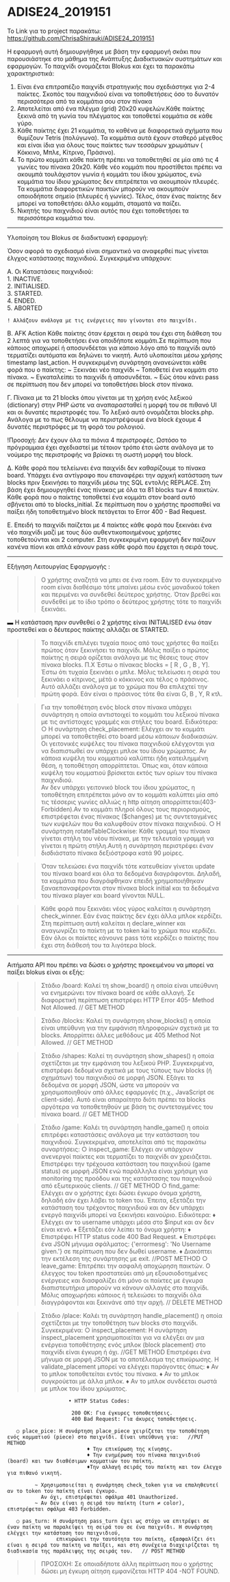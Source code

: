 # ADISE24_2019151


 Το Link για το project παρακάτω:
https://github.com/ChrisaShirauki/ADISE24_2019151

Η εφαρμογή αυτή δημιουργήθηκε με βάση την εφαρμογή σκάκι που παρουσιάστηκε στο μάθημα της  Ανάπτυξης Διαδικτυακών συστημάτων και εφαρμογών. Το παιχνίδι ονομάζεται Blokus και έχει τα παρακάτω χαρακτηριστικά: 
  1) Είναι ένα επιτραπέζιο παιχνίδι στρατηγικής που σχεδιάστηκε για 2-4 παίκτες. Σκοπός του παιχνιδιού είναι να τοποθετήσεις όσο το δυνατόν περισσότερα από τα κομμάτια σου στον πίνακα
  2) Αποτελείται από ένα πλέγμα (grid) 20x20 κυψελών.Κάθε παίκτης ξεκινά από τη γωνία του πλέγματος και τοποθετεί κομμάτια σε κάθε γύρο.
  3) Κάθε παίκτης έχει 21 κομμάτια, το καθένα με διαφορετικά σχήματα που θυμίζουν Tetris (πολύγωνα). Τα κομμάτια αυτά έχουν σταθερό μέγεθος και είναι ίδια για όλους τους παίκτες των τεσσάρων χρωμάτων ( Κόκκινο, Μπλε, Κίτρινο, Πράσινο).
  4) Το πρώτο κομμάτι κάθε παίκτη πρέπει να τοποθετηθεί σε μία από τις 4 γωνίες του πίνακα 20x20. Κάθε νέο κομμάτι που προστίθεται πρέπει να ακουμπά τουλάχιστον γωνία ή κομμάτι του ίδιου χρώματος,  ενώ κομμάτια του ίδιου χρώματος δεν επιτρέπεται να ακουμπούν πλευρές. Τα κομμάτια διαφορετικών παικτών μπορούν να ακουμπούν οποιοδήποτε σημείο (πλευρές ή γωνίες). Τέλος, όταν ένας παίκτης δεν μπορεί να τοποθετήσει άλλο κομμάτι, σταματά να παίζει.
  5) Νικητής του παιχνιδιού είναι αυτός που έχει τοποθετήσει τα περισσότερα κομμάτια του.

_______________________________________________________________________________________________________________________________________________________________________________________________________________________


Υλοποίηση του Blokus σε διαδικτυακή εφαρμογή:
 
 Όσον αφορά το σχεδιασμό είναι σημαντικό να αναφερθεί πως γίνεται έλγχος κατάστασης παχινιδιού. Συγκεκριμένα υπάρχουν: 

 Α. Οι Καταστάσεις παιχνιδιού:  
	1. INACTIVE.   
	2. INITIALISED.  
	3. STARTED.   
	4. ENDED.       
	5. ABORTED

    ! Αλλάζουν ανάλογα με τις ενέργειες που γίνονται στο παιχνίδι.

Β. AFK Action 
    Κάθε παίκτης όταν έρχεται η σειρά του έχει στη διάθεση του 2 λεπτά για να τοποθετήσει ένα οποιδήποτε κομμάτι.Σε περίπτωση που κάποιος αποχωρεί ή αποσυνδέεται για κάποιο λόγο από το παιχνίδι αυτό τερματίζει αυτόματα και δηλώνει το νικητή. Αυτό υλοποιείται μέσω χρήσης timestamp last_action. Η συγκεκριμένη συνάρτηση ανανεώνεται κάθε φορά που o παίκτης:
                ~ Ξεκινάει νέο παιχνίδι
                ~ Τοποθετεί ένα κομμάτι στο πίνακα.
                ~ Εγκαταλείπει το παιχνίδι ή αποσυνδέται.
                ~ Εώς ότου κάνει pass σε περίπτωση που δεν μπορεί να τοποθετήσει block στον πίνακα.

Γ. Πίνακα με τα 21 blocks όπου γίνεται με τη χρήση ενός λεξικού (dictionary) στην PHP ώστε να αναπαρασταθεί η μορφή του σε πιθανό UI και οι δυνατές περιστροφές του. Το λεξικό αυτό ονομάζεται blocks.php. Ανάλογα με το πως θέλουμε να περιστρέψουμε ένα block έχουμε 4 δυνατές περιστρόφες με τη φορά του ρολογιού. 

!Προσοχή: Δεν έχουν όλα τα πιόνια 4 περιστροφές. Ωστόσο το πρόγραμμαα έχει σχεδιαστεί με τέτοιον τρόπο έτσι ώστε ανάλογα με το νούμερο της περιστροφής να βρίσκει τη σωστή μορφή του block.

Δ. Κάθε φορά που τελείωνει ένα παιχνίδι δεν καθαρίζουμε το πίνακα board. Υπάρχει ένα αντίγραφο που επαναφέρει την αρχική κατάσταση των blocks πριν ξεκινήσει το παιχνίδι μέσω της SQL εντολής REPLACE. Στη βάση έχει δημιουργηθεί ένας πίνακας με όλα τα 81 blocks των 4 παικτών. Κάθε φορά που ο παίκτης τοποθετεί ένα κομμάτι στον board αυτό σβήνεται από το blocks_initial. Σε περίπτωση που ο χρήστης προσπαθεί να παίξει ήδη τοποθετημένο block πετάγεται το Error 400 - Bad Request.


Ε. Επειδή το παιχνίδι παίζεται με 4 παίκτες κάθε φορά που ξεκινάει ένα νέο παιχνίδι μαζί με τους δύο αυθεντικοποιημένους χρήστες τοποθετούνται και 2 computer. Στη συγκεκριμένη εφαρμογή δεν παίζουν κανένα πίονι και απλά κάνουν pass κάθε φορά που έρχεται η σειρά τους.

_____________________________________________________________________________________________________________________________________________________________________________________________________________________

Εξήγηση Λειτουργίας Εφαργμογής : 

>> Ο χρήστης αναζητά να μπει σε ένα room. Εάν το συγκεκριμένο room είναι διαθέσιμο τότε μπαίνει μέσω ενός μοναδικού token και
περιμένει να συνδεθεί δεύτερος χρήστης. Όταν βρεθεί και συνδεθεί με το ίδιο τρόπο ο δεύτερος χρήστης τότε το παιχνίδι ξεκινάει. 

   ▬ Η κατάσταση πριν συνθεθεί ο 2 χρήστης είναι INITIALISED ένω όταν προστεθεί και ο δέυτερος παίκτης αλλάζει σε STARTED.

>> Το παιχνίδι επιλέγει τυχαία ποιος από τους χρήστες θα παίξει πρώτος όταν ξεκινήσει το παιχνίδι. Μόλις παίξει ο πρώτος παίκτης η σειρά ορίζεται ανάλογα με τις θέσεις τους στον πίνακα blocks. Π.Χ Έστω ο πίνακας blocks = [ R , G , B , Y]. Έστω ότι τυχαία ξεκινάει ο μπλε. Μόλις τελείωσει η σειρά του ξεκινάει ο κίτρινος, μέτά ο κόκκινος και τέλος ο πράσινος. Αυτό αλλάζει ανάλογα με το χρώμα που θα επιλεχτεί την πρώτη φορά. Εάν είναι ο πράσινος τότε θα είναι G, B , Y, R  κτλ.


>> Για την τοποθέτηση ενός block στον πίνακα υπάρχει συνάρτηση η οποία αντιστοιχεί το κομμάτι 
   του λεξικού πίνακα με τις αντίστοιχες γραμμές και στήλες του board. Ειδικότερα: 
  ○ Η συνάρτηση check_placement: Ελέγχει αν το κομμάτι μπορεί να τοποθετηθεί στο board μέσω κάποιων διαδικασιών. Οι γειτονικές κυψέλες του πίνακα παιχνιδιού ελέγχονται για να διαπιστωθεί αν υπάρχει μπλοκ του ίδιου χρώματος. Αν κάποια 
    κυψέλη του κομματιού καλύπτει ήδη κατειλημμένη θέση, η τοποθέτηση απορρίπτεται. Όπως και, όταν κάποια κυψέλη του κομματιού βρίσκεται εκτός των ορίων του πίνακα παιχνιδιού.     
    Αν δεν υπάρχει γειτονικό block του ίδιου χρώματος, η τοποθέτηση επιτρέπεται μόνο αν το κομμάτι καλύπτει μία από τις τέσσερις γωνίες αλλιώς η http αίτηση απορρίπτεται(403-Forbidden).Αν το κομμάτι πληροί όλους τους περιορισμούς,                                                                         
     επιστρέφεται ένας πίνακας  ($changes) με τις συντεταγμένες των κυψελών που θα καλυφθούν στον πίνακα παιχνιδιού. 
  ○ Η συνάρτηση rotateTableClockwise: Κάθε γραμμή του πίνακα γίνεται στήλη του νέου πίνακα, με την τελευταία γραμμή να γίνεται η πρώτη στήλη.Αυτή η συνάρτηση περιστρέφει έναν δισδιάστατο πίνακα δεξιόστροφα κατά 90 μοίρες.

>> Όταν τελειώσει ένα παιχνίδι τότε κατευθείαν γίνεται update του πίνακα board και όλα τα δεδομένα διαγράφονται. Δηλαδή, τα κομμάτια που διαγράφθηκαν επειδή χρηιμοποιήθηκαν ξαναεπαναφέρονται στον πίνακα block initial και τα δεδομένα του πίνακα player και board γίνονται NULL.

>> Κάθε φορά που ξεκινάει νέος γύρος καλείται η συνάρτηση check_winner. Εάν ένας παίκτης δεν έχει άλλα μπλοκ κερδίζει. Στη περίπτωση αυτή καλείται η declare_winner και αναγωνρίζει το παίκτη με το token kai to χρώμα που κερδίζει. Εάν όλοι οι παίκτες κάνουνε pass τότε κερδίζει ο παίκτης που έχει στη διάθεσή του τα λιγότερα block.

______________________________________________________________________________________________________________________________________________________


  Αιτήματα API που πρέπει να δώσει o χρήστης προκειμένου να μπορεί να παίξει blokus είναι οι εξής:

  >> Στάδιο /board: Καλεί τη show_board() η οποία είναι υπεύθυνη να ενημερώνει τον πίνακα board σε κάθε αλλαγή. Σε διαφορετική περίπτωση επιστρέφει HTTP   Error 405- Method Not Allowed.   // GET METHOD 

  >> Στάδιο /blocks: Καλεί τη συνάρτηση show_blocks() η οποία είναι υπεύθυνη για την εμφάνιση πληροφοριών σχετικά με τα blocks. Απορρίπτει άλλες μεθόδους με 405 Method Not Allowed. // GET METHOD    

  >> Στάδιο /shapes: Καλεί τη συνάρτηση show_shapes() η οποία σχετίζεται με την εμφάνιση του λεξικού PHP. Συγκεκριμένα, επιστρέφει δεδομένα σχετικά με τους τύπους των blocks (ή σχημάτων) του παιχνιδιού σε μορφή JSON. Εξάγει τα δεδομένα σε μορφή JSON, ώστε να μπορούν να χρησιμοποιηθούν από άλλες εφαρμογές (π.χ., JavaScript σε client-side). Αυτό είναι απαραίτητο διότι πρέπει τα blocks αργότερα να τοποθετηθούν με βάση τις συντεταγμένες του πίνακα board. // GET METHOD

 >>Στάδιο /game: Καλέι τη συνάρτηση handle_game() η οποία επιτρέφει καταστάσεις ανάλογα με την κατάσταση του παιχνιδιού. Συγκεκριμένα, αποτελείται από τις παρακάτω συναρτήσεις:
     ○ inspect_game: Ελέγχει αν υπάρχουν ανενεργοί παίκτες και τερματίζει το παιχνίδι αν χρειάζεται. Επιστρέφει την τρέχουσα κατάσταση του παιχνιδιού (game status) σε μορφή JSON ενώ παράλληλα είναι  χρήσιμη για monitoring της προόδου και της κατάστασης του παιχνιδιού από εξωτερικούς clients.  // GET METHOD
     ○ find_game: Ελέγχει αν ο χρήστης έχει δώσει έγκυρο όνομα χρήστη,  δηλαδή εάν έχει λάβει το token του. Έπειτα, εξετάζει την κατάσταση του τρέχοντος παιχνιδιού και αν δεν υπάρχει ενεργό παιχνίδι μπορεί να ξεκινήσει καινούριο. Ειδικότερα: 
                 ♦ Ελέγχει αν το username υπάρχει μέσα στο $input και αν δεν είναι κενό.
                 ♦ Εξετάζει εάν λείπει το όνομα χρήστη:
                 ♦ Επιστρέφει HTTP status code 400 Bad Request.
                 ♦ Επιστρέφει ένα JSON μήνυμα σφάλματος: {'errormesg': 'No Username given.'} σε περίπτωση που δεν δωθεί username.
                 ♦ Διακόπτει την εκτέλεση της συνάρτησης με exit.  //POST METHOD
     ○ leave_game: Επιτρέπει την ασφαλή αποχώρηση παικτών. Ο έλεγχος του token προστατεύει από μη εξουσιοδοτημένες ενέργειες και διασφαλίζει ότι μόνο οι παίκτες με έγκυρα διαπιστευτήρια μπορούν να κάνουν αλλαγές στο παιχνίδι. Μόλις αποχωρήσει κάποιος ή τελειώσει το παιχνίδι όλα διαγγράφονται και ξεκινάνε από την αρχή. // DELETE METHOD

   >>Στάδιο /place: Καλέι τη συνάρτηση handle_placement() η οποία σχετίζεται με την τοποθέτηση των blocks στο παιχνίδι. Συγκεκριμένα:
       ○ inspect_placement: Η συνάρτηση inspect_placement χρησιμοποιείται για να ελέγξει αν μια ενέργεια τοποθέτησης ενός μπλοκ (block placement) στο παιχνίδι είναι έγκυρη ή όχι.  //GET METHOD
       Επιστρέφει ένα μήνυμα σε μορφή JSON με το αποτέλεσμα της επικύρωσης. Η validate_placement μπορεί να ελέγχει παράγοντες όπως:
                             ♦ Αν το μπλοκ τοποθετείται εντός του πίνακα.
                             ♦ Αν το μπλοκ συγκρούεται με άλλα μπλοκ.
                             ♦ Αν το μπλοκ συνδέεται σωστά με μπλοκ του ίδιου χρώματος.  

                        • HTTP Status Codes:

                         200 OK: Για έγκυρες τοποθετήσεις.
                         400 Bad Request: Για άκυρες τοποθετήσεις.

       ○ place_pice: Η συνάρτηση place_piece χειρίζεται την τοποθέτηση ενός κομματιού (piece) στο παιχνίδι. Είναι υπεύθυνη για:   //PUT METHOD
                              ♦ Την επικύρωση της κίνησης.
                              ♦ Την ενημέρωση του πίνακα παιχνιδιού (board) και των διαθέσιμων κομματιών του παίκτη. 
                              ♦Την αλλαγή σειράς του παίκτη και τον έλεγχο για πιθανό νικητή.

             ~ Χρησιμοποιείται η συνάρτηση check_token για να επαληθευτεί αν το token του παίκτη είναι έγκυρο.
               Αν όχι, επιστρέφεται σφάλμα 401 Unauthorized.
             ~ Αν δεν είναι η σειρά του παίκτη (turn ≠ color), επιστρέφεται σφάλμα 403 Forbidden.

       ○ pas_turn: Η συνάρτηση pass_turn έχει ως στόχο να επιτρέψει σε έναν παίκτη να παραλείψει τη σειρά του σε ένα παιχνίδι. Η συνάρτηση ελέγχει την κατάσταση του παιχνιδιού, 
                    επικυρώνει την ταυτότητα του παίκτη, εξασφαλίζει ότι είναι η σειρά του παίκτη να παίξει, και στη συνέχεια διαχειρίζεται τη διαδικασία της παράλειψης της σειράς του.   // POST METHOD

 
>>ΠΡΟΣΟΧΗ: Σε οποιαδήποτε άλλη περίπτωση που ο χρήστης δώσει μη έγκυρη αίτηση εμφανίζεται HTTP 404 -NOT FOUND.